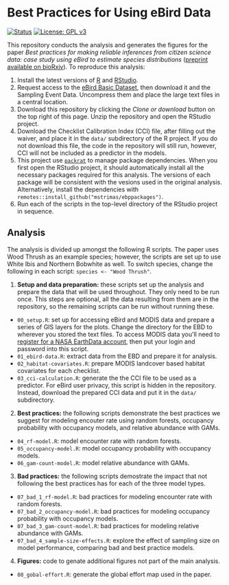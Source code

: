# Best Practices for Using eBird Data

[![Status](https://img.shields.io/badge/Status-in%20development-red.svg?style=flat-square)]()
[![License: GPL
v3](https://img.shields.io/badge/License-GPL%20v3-blue.svg?style=flat-square)](http://www.gnu.org/licenses/gpl-3.0)

This repository conducts the analysis and generates the figures for the paper *Best practices for making reliable inferences from citizen science data: case study using eBird to estimate species distributions* ([preprint available on bioRxiv](https://www.biorxiv.org/node/242503.external-links.html)). To reproduce this analysis:

1. Install the latest versions of [R](https://cloud.r-project.org/) and [RStudio](https://www.rstudio.com/products/rstudio/download/#download).
2. Request access to the [eBird Basic Dataset](https://ebird.org/data/download/ebd), then download it and the Sampling Event Data. Uncompress them and place the large text files in a central location.
3. Download this repository by clicking the *Clone or download* button on the top right of this page. Unzip the repository and open the RStudio project.
4. Download the Checklist Calibration Index (CCI) file, after filling out the waiver, and place it in the `data/` subdirectory of the R project. If you do not download this file, the code in the repository will still run, however, CCI will not be included as a predictor in the models.
5. This project use [`packrat`](https://rstudio.github.io/packrat/) to manage package dependencies. When you first open the RStudio project, it should automatically install all the necessary packages required for this analysis. The versions of each package will be consistent with the vesions used in the original analysis. Alternatively, install the dependencies with `remotes::install_github("mstrimas/ebppackages")`.
6. Run each of the scripts in the top-level directory of the RStudio project in sequence.

## Analysis

The analysis is divided up amongst the following R scripts. The paper uses Wood Thrush as an example species; however, the scripts are set up to use White Ibis and Northern Bobwhite as well. To switch species, change the following in each script: `species <- "Wood Thrush"`.

1. **Setup and data preparation:** these scripts set up the analysis and prepare the data that will be used throughout. They only need to be run once. This steps are optional, all the data resulting from them are in the repository, so the remaining scripts can be run without running these.
  - `00_setup.R`: set up for accessing eBird and MODIS data and prepare a series of GIS layers for the plots. Change the directory for the EBD to wherever you stored the text files. To access MODIS data you'll need to [register for a NASA EarthData account](https://urs.earthdata.nasa.gov/users/new), then put your login and password into this script.
  - `01_ebird-data.R`: extract data from the EBD and prepare it for analysis.
  - `02_habitat-covariates.R`: prepare MODIS landcover based habitat covariates for each checklist.
  - `03_cci-calculation.R`: generate the the CCI file to be used as a predictor. For eBird user privacy, this script is hidden in the repository. Instead, download the prepared CCI data and put it in the `data/` subdirectory.
2. **Best practices:** the following scripts demonstrate the best practices we suggest for modeling encouter rate using random forests, occupancy probability with occupancy models, and relative abundance with GAMs.
  - `04_rf-model.R`: model encounter rate with random forests.
  - `05_occupancy-model.R`: model occupancy probability with occupancy models.
  - `06_gam-count-model.R`: model relative abundance with GAMs.
3. **Bad practices:** the following scripts demostrate the impact that not following the best practices has for each of the three model types.
  - `07_bad_1_rf-model.R`: bad practices for modeling encounter rate with random forests.
  - `07_bad_2_occupancy-model.R`: bad practices for modeling occupancy probability with occupancy models.
  - `07_bad_3_gam-count-model.R`: bad practices for modeling relative abundance with GAMs.
  - `07_bad_4_sample-size-effects.R`: explore the effect of sampling size on model performance, comparing bad and best practice models.
4. **Figures:** code to genate additional figures not part of the main analysis.
 - `08_gobal-effort.R`: generate the global effort map used in the paper.